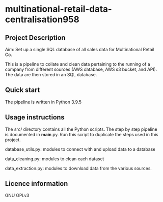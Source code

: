 # multinational-retail-data-centralisation958

## Project Description

Aim: Set up a single SQL database of all sales data for Multinational Retail Co. 

This is a pipeline to collate and clean data pertaining to the running of a company from different sources (AWS database, AWS s3 bucket, and API). The data are then stored in an SQL database. 

## Quick start

The pipeline is written in Python 3.9.5 


## Usage instructions

The src/ directory contains all the Python scripts. The step by step pipeline is documented in __main__.py. Run this script to duplicate the steps used in this project. 

database_utils.py: modules to connect with and upload data to a database 

data_cleaning.py: modules to clean each dataset

data_extraction.py: modules to download data from the various sources. 



## Licence information

GNU GPLv3
